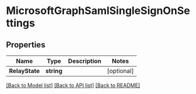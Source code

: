 # MicrosoftGraphSamlSingleSignOnSettings

## Properties

Name | Type | Description | Notes
------------ | ------------- | ------------- | -------------
**RelayState** | **string** |  | [optional] 

[[Back to Model list]](../README.md#documentation-for-models) [[Back to API list]](../README.md#documentation-for-api-endpoints) [[Back to README]](../README.md)


